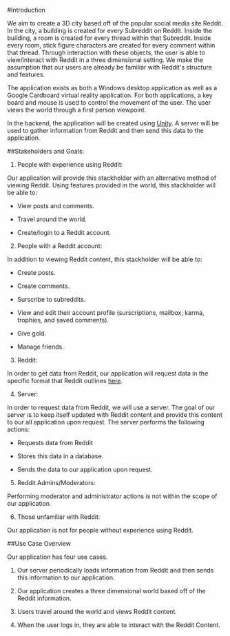 #Introduction

We aim to create a 3D city based off of the popular social media site Reddit. In the city, a building is created for every Subreddit on Reddit. Inside the building, a room is created for every thread within that Subreddit. Inside every room, stick figure characters are created for every comment within that thread. Through interaction with these objects, the user is able to view/interact with Reddit in a three dimensional setting. We make the assumption that our users are already be familiar with Reddit's structure and features.

The application exists as both a Windows desktop application as well as a Google Cardboard virtual reality application. For both applications, a key board and mouse is used to control the movement of the user. The user views the world through a first person viewpoint. 

In the backend, the application will be created using [Unity](https://unity3d.com/). A server will be used to gather information from Reddit and then send this data to the application.

##Stakeholders and Goals:

1. People with experience using Reddit:

  Our application will provide this stackholder with an alternative method of viewing Reddit. Using features provided in the world, this stackholder will be able to:
  
 * View posts and comments.

 * Travel around the world.

 * Create/login to a Reddit account.

2. People with a Reddit account: 
 
 In addition to viewing Reddit content, this stackholder will be able to:
 
 * Create posts. 
 
 * Create comments. 
 
 * Surscribe to subreddits.
 
 * View and edit their account profile (surscriptions, mailbox, karma, trophies, and saved comments).
 
 * Give gold.
 
 * Manage friends.
 
3. Reddit: 

 In order to get data from Reddit, our application will request data in the specific format that Reddit outlines [here](https://github.com/reddit/reddit/wiki/OAuth2).
 
4. Server: 

 In order to request data from Reddit, we will use a server. The goal of our server is to keep itself updated with Reddit content and provide this content to our all application upon request. The server performs the following actions:
 
 * Requests data from Reddit
 
 * Stores this data in a database.
 
 * Sends the data to our application upon request.
 
5. Reddit Admins/Moderators: 

 Performing moderator and administrator actions is not within the scope of our application. 
 
6. Those unfamiliar with Reddit:

 Our application is not for people without experience using Reddit.

##Use Case Overview

Our application has four use cases.

1. Our server periodically loads information from Reddit and then sends this information to our application.

2. Our application creates a three dimensional world based off of the Reddit information.

3. Users travel around the world and views Reddit content.

4. When the user logs in, they are able to interact with the Reddit Content.
